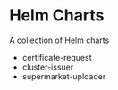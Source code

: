 # Helm Charts

A collection of Helm charts

- certificate-request
- cluster-issuer
- supermarket-uploader
